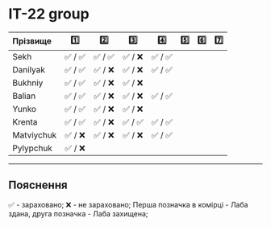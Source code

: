 # IТ-22 group

| Прізвище      | :one: | :two: | :three: | :four: | :five: | :six: | :seven: |
| :-------  |:-----:| :----:| :----:| :----:| :----:| :----:| :----:|
| Sekh      |:white_check_mark: / :white_check_mark:|:white_check_mark: / :white_check_mark:|:white_check_mark: / :x:|:white_check_mark: / :white_check_mark:|
| Danilyak  |:white_check_mark: / :white_check_mark:|:white_check_mark: / :x:|:white_check_mark: / :x:|:white_check_mark: / :white_check_mark:|
| Bukhniy   |:white_check_mark: / :white_check_mark:|:white_check_mark: / :x:|:white_check_mark: / :x:|
| Balian    |:white_check_mark: / :white_check_mark:|:white_check_mark: / :x:|:white_check_mark: / :x:|:white_check_mark: / :white_check_mark:|
| Yunko     |:white_check_mark: / :white_check_mark:|:white_check_mark: / :x:|:white_check_mark: / :x:|
| Krenta    |:white_check_mark: / :white_check_mark:|:white_check_mark: / :x:|:white_check_mark: / :white_check_mark:|:white_check_mark: / :white_check_mark:|
| Matviychuk|:white_check_mark: / :x:|:white_check_mark: / :x:|:white_check_mark: / :x:|:white_check_mark: / :white_check_mark:|
| Pylypchuk |:white_check_mark: / :x:|


---
## Пояснення
:white_check_mark: - зараховано;
:x: - не зараховано;
Перша позначка в комірці - Лаба здана, друга позначка - Лаба захищена;

